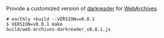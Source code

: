 Provide a customized version of
[darkreader](https://github.com/darkreader/darkreader)
for [WebArchives](https://github.com/birros/web-archives). 

```shell
# earthly +build --VERSION=v0.0.1
$ VERSION=v0.0.1 make
build/web-archives-darkreader_v0.0.1.js
```

